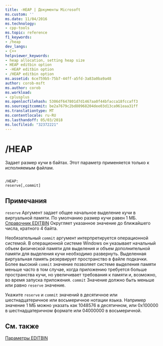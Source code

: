 ```yaml
---
title: -HEAP | Документы Microsoft
ms.custom: ''
ms.date: 11/04/2016
ms.technology:
- cpp-tools
ms.topic: reference
f1_keywords:
- /heap
dev_langs:
- C++
helpviewer_keywords:
- heap allocation, setting heap size
- HEAP editbin option
- -HEAP editbin option
- /HEAP editbin option
ms.assetid: 6ce759b5-75b7-44ff-a5fd-3a83a0ba9a48
author: corob-msft
ms.author: corob
ms.workload:
- cplusplus
ms.openlocfilehash: 5306df647801d7d1467aa0f44bfacca18fccaff3
ms.sourcegitcommit: be2a7679c2bd80968204dee03d13ca961eaa31ff
ms.translationtype: MT
ms.contentlocale: ru-RU
ms.lasthandoff: 05/03/2018
ms.locfileid: "32372221"
---
```

# <a name="heap"></a>/HEAP
Задает размер кучи в байтах. Этот параметр применяется только к исполняемым файлам.  
  
```  
  
/HEAP:  
reserve[,commit]  
```  
  
## <a name="remarks"></a>Примечания  
 `reserve` Аргумент задает общее начальное выделение кучи в виртуальной памяти. По умолчанию размер кучи равен 1 МБ. [Справочник ЕDITBIN](../../build/reference/editbin-reference.md) Округляет указанное значение до ближайшего числа, кратного 4 байта.  
  
 Необязательный `commit` аргумент интерпретируется операционной системой. В операционной системе Windows он указывает начальный объем физической памяти для выделения и объем дополнительной памяти для выделения кучи необходимо развернуть. Выделенная виртуальная память резервирует пространство в файле подкачки. Более высокий `commit` значение позволяет системе выделения памяти меньше часто в том случае, когда приложению требуется больше пространства кучи, но увеличивает требования к памяти и, возможно, во время запуска приложения. `commit` Значение должно быть меньше или равно `reserve` значение.  
  
 Укажите `reserve` и `commit` значений в десятичное или шестнадцатеричное или восьмеричное нотации языка. Например значение 1 МБ можно указать как 1048576 в десятичном, или 0x100000 в шестнадцатеричном формате или 04000000 в восьмеричной.  
  
## <a name="see-also"></a>См. также  
 [Параметры EDITBIN](../../build/reference/editbin-options.md)